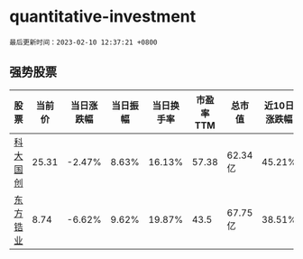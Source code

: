 # quantitative-investment

`最后更新时间：2023-02-10 12:37:21 +0800`

## 强势股票

|股票|当前价|当日涨跌幅|当日振幅|当日换手率|市盈率TTM|总市值|近10日涨跌幅|
|----|----|----|----|----|----|----|----|
|[科大国创](https://xueqiu.com/S/SZ300520)|25.31|-2.47%|8.63%|16.13%|57.38|62.34亿|45.21%|
|[东方锆业](https://xueqiu.com/S/SZ002167)|8.74|-6.62%|9.62%|19.87%|43.5|67.75亿|38.51%|
